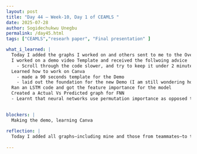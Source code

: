 ```yaml
---
layout: post
title: "Day 44 – Week-10, Day 1 of CEAMLS "
date: 2025-07-28
author: Sogidechukwu Unegbu
permalink: /day45.html
tags: ["CEAMLS","researh paper", "Final presentation" ]

what_i_learned: |
  Today I added the graphs I worked on and others sent to me to the Overleaf document
  I worked on a demo video Template and received the follwoing advice
    - Scroll through the code slower, and try to keep it under 2 minutes
  Learned how to work on Canva
    - made a 90 seconds template for the Demo
    - laid out the foundation for the new Demo (I am still wondering how to scroll slowly as I do not have an external mouse)
  Ran an LSTM code and got the feature importance for the model
  Created a Actual Vs Predicted graph for FNN
  - Learnt that neural networks use permutation importance as opposed to feature importance. I did not look deep into it but it says that permutation importance is more reliable for Neaural Networks.
   

blockers: |
  Making the demo, learning Canva 
  
reflection: |
  Today I added all graphs—including mine and those from teammates—to the Overleaf document. I worked on a demo video template, got feedback to scroll slower and stay under 2 minutes, and began building the layout in Canva. I ran LSTM code for feature importance and created an Actual vs Predicted graph for FNN. I also learned that permutation importance is considered more reliable for neural networks than standard feature importance.
 
---
```


